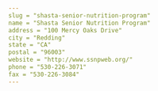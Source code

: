 ```yaml
---
slug = "shasta-senior-nutrition-program"
name = "Shasta Senior Nutrition Program"
address = "100 Mercy Oaks Drive"
city = "Redding"
state = "CA"
postal = "96003"
website = "http://www.ssnpweb.org/"
phone = "530-226-3071"
fax = "530-226-3084"
---
```

